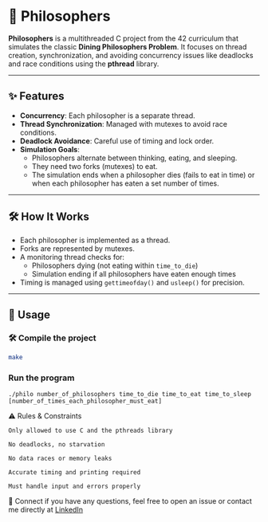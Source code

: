 # 🧠 Philosophers

**Philosophers** is a multithreaded C project from the 42 curriculum that simulates the classic **Dining Philosophers Problem**. It focuses on thread creation, synchronization, and avoiding concurrency issues like deadlocks and race conditions using the **pthread** library.

---

## ✨ Features

- **Concurrency**: Each philosopher is a separate thread.
- **Thread Synchronization**: Managed with mutexes to avoid race conditions.
- **Deadlock Avoidance**: Careful use of timing and lock order.
- **Simulation Goals**:
  - Philosophers alternate between thinking, eating, and sleeping.
  - They need two forks (mutexes) to eat.
  - The simulation ends when a philosopher dies (fails to eat in time) or when each philosopher has eaten a set number of times.

---

## 🛠 How It Works

- Each philosopher is implemented as a thread.
- Forks are represented by mutexes.
- A monitoring thread checks for:
  - Philosophers dying (not eating within `time_to_die`)
  - Simulation ending if all philosophers have eaten enough times
- Timing is managed using `gettimeofday()` and `usleep()` for precision.

---

## 🧪 Usage

### 🛠 Compile the project

```bash
make
```
### Run the program
```
./philo number_of_philosophers time_to_die time_to_eat time_to_sleep [number_of_times_each_philosopher_must_eat]
```

⚠️ Rules & Constraints

    Only allowed to use C and the pthreads library

    No deadlocks, no starvation

    No data races or memory leaks

    Accurate timing and printing required

    Must handle input and errors properly

🔗 Connect
if you have any questions, feel free to open an issue or contact me directly at [LinkedIn](https://www.linkedin.com/in/lucasgraca/)
